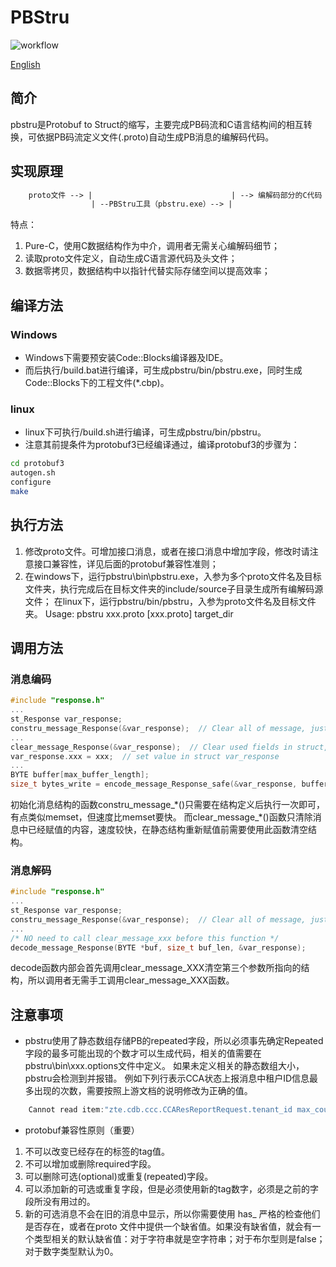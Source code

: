 # PBStru

![workflow](https://github.com/shenjian74/pbstru/actions/workflows/ci.yaml/badge.svg)

[English](README.md)

## 简介

pbstru是Protobuf to Struct的缩写，主要完成PB码流和C语言结构间的相互转换，可依据PB码流定义文件(.proto)自动生成PB消息的编解码代码。

## 实现原理

``` txt
    proto文件 --> |                               | --> 编解码部分的C代码 --> | --> 联编到APP
                  | --PBStru工具（pbstru.exe）--> |
```

特点：

1. Pure-C，使用C数据结构作为中介，调用者无需关心编解码细节；
1. 读取proto文件定义，自动生成C语言源代码及头文件；
1. 数据零拷贝，数据结构中以指针代替实际存储空间以提高效率；

## 编译方法

### Windows

- Windows下需要预安装Code::Blocks编译器及IDE。
- 而后执行/build.bat进行编译，可生成pbstru/bin/pbstru.exe，同时生成Code::Blocks下的工程文件(*.cbp)。

### linux

- linux下可执行/build.sh进行编译，可生成pbstru/bin/pbstru。
- 注意其前提条件为protobuf3已经编译通过，编译protobuf3的步骤为：

``` sh
cd protobuf3
autogen.sh
configure
make
```

## 执行方法

1. 修改proto文件。可增加接口消息，或者在接口消息中增加字段，修改时请注意接口兼容性，详见后面的protobuf兼容性准则；
2. 在windows下，运行pbstru\bin\pbstru.exe，入参为多个proto文件名及目标文件夹，执行完成后在目标文件夹的include/source子目录生成所有编解码源文件；
    在linux下，运行pbstru/bin/pbstru，入参为proto文件名及目标文件夹。
    Usage: pbstru xxx.proto [xxx.proto] target_dir

## 调用方法

### 消息编码

```C
#include "response.h"
...
st_Response var_response;
constru_message_Response(&var_response);  // Clear all of message, just like memset, call it once.
...
clear_message_Response(&var_response);  // Clear used fields in struct, call it before encoding.
var_response.xxx = xxx;  // set value in struct var_response
...
BYTE buffer[max_buffer_length];
size_t bytes_write = encode_message_Response_safe(&var_response, buffer, sizeof(buffer));  // encode message
```

初始化消息结构的函数constru_message_\*()只需要在结构定义后执行一次即可，有点类似memset，但速度比memset要快。
而clear_message_\*()函数只清除消息中已经赋值的内容，速度较快，在静态结构重新赋值前需要使用此函数清空结构。

### 消息解码

```C
#include "response.h"
...
st_Response var_response;
constru_message_Response(&var_response);  // Clear all of message, just like memset, call it once.
...
/* NO need to call clear_message_xxx before this function */
decode_message_Response(BYTE *buf, size_t buf_len, &var_response);
```

decode函数内部会首先调用clear_message_XXX清空第三个参数所指向的结构，所以调用者无需手工调用clear_message_XXX函数。

## 注意事项

- pbstru使用了静态数组存储PB的repeated字段，所以必须事先确定Repeated字段的最多可能出现的个数才可以生成代码，相关的值需要在pbstru\bin\xxx.options文件中定义。
如果未定义相关的静态数组大小，pbstru会检测到并报错。
例如下列行表示CCA状态上报消息中租户ID信息最多出现的次数，需要按照上游文档的说明修改为正确的值。

```C
    Cannot read item:"zte.cdb.ccc.CCAResReportRequest.tenant_id max_count:?" from option file.
```

- protobuf兼容性原则（重要）

1. 不可以改变已经存在的标签的tag值。
1. 不可以增加或删除required字段。
1. 可以删除可选(optional)或重复(repeated)字段。
1. 可以添加新的可选或重复字段，但是必须使用新的tag数字，必须是之前的字段所没有用过的。
1. 新的可选消息不会在旧的消息中显示，所以你需要使用 has_ 严格的检查他们是否存在，或者在proto 文件中提供一个缺省值。如果没有缺省值，就会有一个类型相关的默认缺省值：对于字符串就是空字符串；对于布尔型则是false；对于数字类型默认为0。
